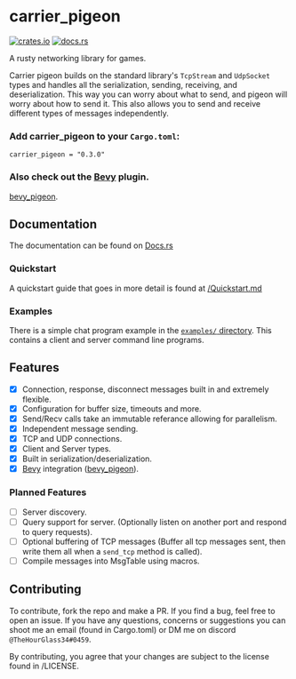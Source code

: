 # carrier_pigeon

[![crates.io](https://img.shields.io/crates/v/carrier_pigeon)](https://crates.io/crates/carrier_pigeon)
[![docs.rs](https://docs.rs/carrier_pigeon/badge.svg)](https://docs.rs/carrier_pigeon)

A rusty networking library for games.

Carrier pigeon builds on the standard library's `TcpStream` and `UdpSocket` types and handles all the serialization, 
sending, receiving, and deserialization. This way you can worry about what to send, and pigeon will worry about how 
to send it. This also allows you to send and receive different types of messages independently.

### Add carrier_pigeon to your `Cargo.toml`:

`carrier_pigeon = "0.3.0"`

### Also check out the [Bevy](https://bevyengine.org/) plugin.

[bevy_pigeon](https://github.com/MitchellMarinoDev/bevy_pigeon).

## Documentation

The documentation can be found on [Docs.rs](https://docs.rs/carrier_pigeon)

### Quickstart

A quickstart guide that goes in more detail is found at [/Quickstart.md](Quickstart.md)

### Examples

There is a simple chat program example in the
[`examples/` directory](examples).
This contains a client and server command line programs.

## Features

- [x] Connection, response, disconnect messages built in and extremely flexible.
- [x] Configuration for buffer size, timeouts and more.
- [x] Send/Recv calls take an immutable referance allowing for parallelism.
- [x] Independent message sending.
- [x] TCP and UDP connections.
- [x] Client and Server types.
- [x] Built in serialization/deserialization.
- [x] [Bevy](https://bevyengine.org/) integration ([bevy_pigeon](https://github.com/MitchellMarinoDev/bevy_pigeon)).

### Planned Features

- [ ] Server discovery.
- [ ] Query support for server. (Optionally listen on another port and respond to query requests).
- [ ] Optional buffering of TCP messages (Buffer all tcp messages sent, then write them all when a `send_tcp` method is called).
- [ ] Compile messages into MsgTable using macros.

## Contributing

To contribute, fork the repo and make a PR. If you find a bug, feel free to open an issue. If you have any questions, 
concerns or suggestions you can shoot me an email (found in Cargo.toml) or DM me on discord `@TheHourGlass34#0459`.

By contributing, you agree that your changes are subject to the license found in /LICENSE.
